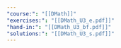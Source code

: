 ```yaml
---
"course:": "[[DMath]]"
"exercises:": "[[DMath_U3_e.pdf]]"
"hand-in:": "[[DMath_U3_bf.pdf]]"
"solutions:": "[[DMath_U3_s.pdf]]"
---
```

